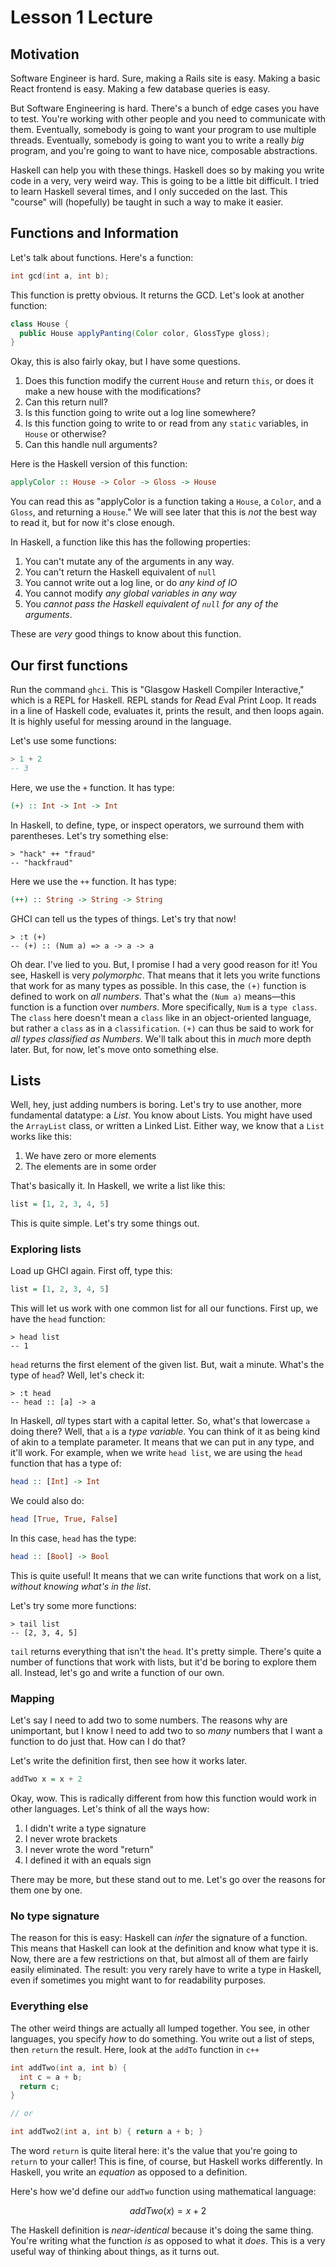 # Lesson 1 Lecture

## Motivation

Software Engineer is hard.
Sure, making a Rails site is easy.
Making a basic React frontend is easy.
Making a few database queries is easy.

But Software Engineering is hard.
There's a bunch of edge cases you have to test.
You're working with other people and you need to communicate with them.
Eventually, somebody is going to want your program to use multiple threads.
Eventually, somebody is going to want you to write a really *big* program, and you're going to want to have nice, composable abstractions.

Haskell can help you with these things.
Haskell does so by making you write code in a very, very weird way.
This is going to be a little bit difficult.
I tried to learn Haskell several times, and I only succeded on the last.
This "course" will (hopefully) be taught in such a way to make it easier.

## Functions and Information

Let's talk about functions.
Here's a function:

```c++
int gcd(int a, int b);
```

This function is pretty obvious.
It returns the GCD.
Let's look at another function:

```java
class House {
  public House applyPanting(Color color, GlossType gloss);
}
```

Okay, this is also fairly okay, but I have some questions.

1. Does this function modify the current `House` and return `this`, or does it make a new house with the modifications?
2. Can this return null?
3. Is this function going to write out a log line somewhere?
4. Is this function going to write to or read from any `static` variables, in `House` or otherwise?
5. Can this handle null arguments?

Here is the Haskell version of this function:

```haskell
applyColor :: House -> Color -> Gloss -> House
```

You can read this as "applyColor is a function taking a `House`, a `Color`, and a `Gloss`, and returning a `House`."
We will see later that this is *not* the best way to read it, but for now it's close enough.

In Haskell, a function like this has the following properties:

1. You can't mutate any of the arguments in any way.
2. You can't return the Haskell equivalent of `null`
3. You cannot write out a log line, or do *any kind of IO*
4. You cannot modify *any global variables in any way*
5. You *cannot pass the Haskell equivalent of `null` for any of the arguments*.

These are *very* good things to know about this function.

## Our first functions

Run the command `ghci`.
This is "Glasgow Haskell Compiler Interactive," which is a REPL for Haskell.
REPL stands for *R*ead *E*val *P*rint *L*oop.
It reads in a line of Haskell code, evaluates it, prints the result, and then loops again.
It is highly useful for messing around in the language.

Let's use some functions:

```haskell
> 1 + 2
-- 3
```

Here, we use the `+` function.
It has type:

```haskell
(+) :: Int -> Int -> Int
```

In Haskell, to define, type, or inspect operators, we surround them with parentheses.
Let's try something else:

```ghci
> "hack" ++ "fraud"
-- "hackfraud"
```

Here we use the `++` function.
It has type:

```haskell
(++) :: String -> String -> String
```

GHCI can tell us the types of things.
Let's try that now!

```ghci
> :t (+)
-- (+) :: (Num a) => a -> a -> a
```

Oh dear.
I've lied to you.
But, I promise I had a very good reason for it!
You see, Haskell is very *polymorphc*.
That means that it lets you write functions that work for as many types as possible.
In this case, the `(+)` function is defined to work on *all numbers*.
That's what the `(Num a)` means&mdash;this function is a function over *numbers*.
More specifically, `Num` is a `type class`.
The `class` here doesn't mean a `class` like in an object-oriented language, but rather a `class` as in a `classification`.
`(+)` can thus be said to work for *all types classified as Numbers*.
We'll talk about this in *much* more depth later.
But, for now, let's move onto something else.

## Lists

Well, hey, just adding numbers is boring.
Let's try to use another, more fundamental datatype: a *List*.
You know about Lists.
You might have used the `ArrayList` class, or written a Linked List.
Either way, we know that a `List` works like this:

1. We have zero or more elements
2. The elements are in some order

That's basically it.
In Haskell, we write a list like this:

```haskell
list = [1, 2, 3, 4, 5]
```

This is quite simple.
Let's try some things out.

### Exploring lists

Load up GHCI again.
First off, type this:

```haskell
list = [1, 2, 3, 4, 5]
```

This will let us work with one common list for all our functions.
First up, we have the `head` function:

```ghci
> head list
-- 1
```

`head` returns the first element of the given list.
But, wait a minute.
What's the type of `head`?
Well, let's check it:

```ghci
> :t head
-- head :: [a] -> a
```

In Haskell, *all* types start with a capital letter.
So, what's that lowercase `a` doing there?
Well, that `a` is a *type variable*.
You can think of it as being kind of akin to a template parameter.
It means that we can put in any type, and it'll work.
For example, when we write `head list`, we are using the `head` function that has a type of:

```haskell
head :: [Int] -> Int
```

We could also do:

```haskell
head [True, True, False]
```

In this case, `head` has the type:

```haskell
head :: [Bool] -> Bool
```

This is quite useful!
It means that we can write functions that work on a list, *without knowing what's in the list*.

Let's try some more functions:

```ghci
> tail list
-- [2, 3, 4, 5]
```

`tail` returns everything that isn't the `head`.
It's pretty simple.
There's quite a number of functions that work with lists, but it'd be boring to explore them all.
Instead, let's go and write a function of our own.

### Mapping

Let's say I need to add two to some numbers.
The reasons why are unimportant, but I know I need to add two to so *many* numbers that I want a function to do just that.
How can I do that?

Let's write the definition first, then see how it works later.

```haskell
addTwo x = x + 2
```

Okay, wow.
This is radically different from how this function would work in other languages.
Let's think of all the ways how:

1. I didn't write a type signature
2. I never wrote brackets
3. I never wrote the word "return"
4. I defined it with an equals sign

There may be more, but these stand out to me.
Let's go over the reasons for them one by one.

### No type signature

The reason for this is easy: Haskell can *infer* the signature of a function.
This means that Haskell can look at the definition and know what type it is.
Now, there are a few restrictions on that, but almost all of them are fairly easily eliminated.
The result: you very rarely have to write a type in Haskell, even if sometimes you might want to for readability purposes.

### Everything else

The other weird things are actually all lumped together.
You see, in other languages, you specify *how* to do something.
You write out a list of steps, then `return` the result.
Here, look at the `addTo` function in `c++`

```c++
int addTwo(int a, int b) {
  int c = a + b;
  return c;
}

// or

int addTwo2(int a, int b) { return a + b; }
```

The word `return` is quite literal here: it's the value that you're going to `return` to your caller!
This is fine, of course, but Haskell works differently.
In Haskell, you write an *equation* as opposed to a definition.

Here's how we'd define our `addTwo` function using mathematical language:

```math
addTwo(x) = x + 2
```

The Haskell definition is *near-identical* because it's doing the same thing.
You're writing what the function *is* as opposed to what it *does*.
This is a very useful way of thinking about things, as it turns out.